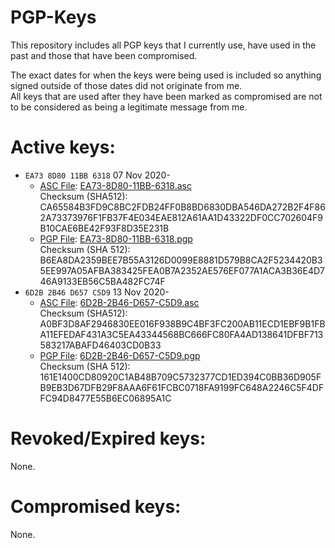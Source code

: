 # PGP-Keys

This repository includes all PGP keys that I currently use, have used in the past and those that have been compromised.  
  
The exact dates for when the keys were being used is included so anything signed outside of those dates did not originate from me.  
All keys that are used after they have been marked as compromised are not to be considered as being a legitimate message from me.  


# Active keys:

- `EA73 8D80 11BB 6318` 07 Nov 2020-
	- [ASC File](https://github.com/daylamtayari/PGP-Keys/tree/master/Key_Files/EA73-8D80-11BB-6318.asc "ASC File"): [EA73-8D80-11BB-6318.asc](https://github.com/daylamtayari/PGP-Keys/tree/master/Key_Files/EA73-8D80-11BB-6318.asc "EA73-8D80-11BB-6318.asc")  
		Checksum (SHA512): CA65584B3FD9C8BC2FDB24FF0B8BD6830DBA546DA272B2F4F862A73373976F1FB37F4E034EAE812A61AA1D43322DF0CC702604F9B10CAE6BE42F93F8D35E231B
	- [PGP File](http:/http://https://github.com/daylamtayari/PGP-Keys/tree/master/Key_Files/EA73-8D80-11BB-6318.pgp "PGP File"): [EA73-8D80-11BB-6318.pgp](https://github.com/daylamtayari/PGP-Keys/tree/master/Key_Files/EA73-8D80-11BB-6318.pgp "EA73-8D80-11BB-6318.pgp")  
		Checksum (SHA 512): B6EA8DA2359BEE7B55A3126D0099E8881D579B8CA2F5234420B35EE997A05AFBA383425FEA0B7A2352AE576EF077A1ACA3B36E4D746A9133EB56C5BA482FC74F
- `6D2B 2B46 D657 C5D9` 13 Nov 2020-
	- [ASC File](https://github.com/daylamtayari/PGP-Keys/tree/master/Key_Files/6D2B-2B46-D657-C5D9.asc "ASC File"): [6D2B-2B46-D657-C5D9.asc](https://github.com/daylamtayari/PGP-Keys/tree/master/Key_Files/6D2B-2B46-D657-C5D9.asc "6D2B-2B46-D657-C5D9.asc")  
		Checksum (SHA512): A0BF3D8AF2946830EE016F938B9C4BF3FC200AB11ECD1EBF9B1FBA11EFEDAF431A3C5EA43344568BC666FC80FA4AD138641DFBF713583217ABAFD46403CD0B33
	- [PGP File](http:/http://https://github.com/daylamtayari/PGP-Keys/tree/master/Key_Files/6D2B-2B46-D657-C5D9.pgp "PGP File"): [6D2B-2B46-D657-C5D9.pgp](https://github.com/daylamtayari/PGP-Keys/tree/master/Key_Files/6D2B-2B46-D657-C5D9.pgp "6D2B-2B46-D657-C5D9.pgp")  
		Checksum (SHA 512): 161E1400CD80920C1AB48B709C5732377CD1ED394C0BB36D905FB9EB3D67DFB29F8AAA6F61FCBC0718FA9199FC648A2246C5F4DFFC94D8477E55B6EC06895A1C

# Revoked/Expired keys:

None.

# Compromised keys:

None.
